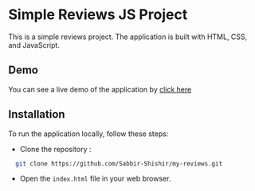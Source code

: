 # Simple Reviews JS Project

This is a simple reviews project. The application is built with HTML, CSS, and JavaScript.

## Demo

You can see a live demo of the application by [click here](https://reviews-87d0c5.netlify.app/)

## Installation

To run the application locally, follow these steps:

- Clone the repository :
```bash
  git clone https://github.com/Sabbir-Shishir/my-reviews.git
```

- Open the `index.html` file in your web browser.
